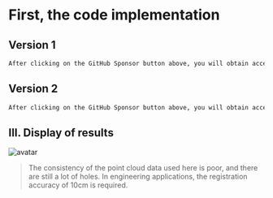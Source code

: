 #  First, the code implementation 

##  Version 1 

  ```python  
After clicking on the GitHub Sponsor button above, you will obtain access permissions to my private code repository ( https://github.com/slowlon/my_code_bar ) to view this blog code. By searching the code number of this blog, you can find the code you need, code number is: 2024020309574272496
  ```  
##  Version 2 

  ```python  
After clicking on the GitHub Sponsor button above, you will obtain access permissions to my private code repository ( https://github.com/slowlon/my_code_bar ) to view this blog code. By searching the code number of this blog, you can find the code you need, code number is: 2024020309574272496
  ```  
##  III. Display of results 

 ![avatar]( 20200812171801914.png) 

>  The consistency of the point cloud data used here is poor, and there are still a lot of holes. In engineering applications, the registration accuracy of 10cm is required. 

